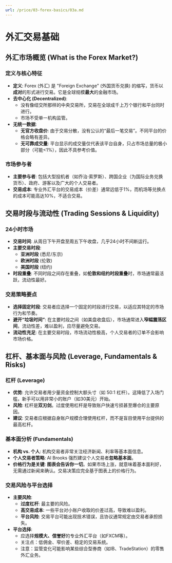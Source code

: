 ```yaml
---
url: /price/03-forex-basics/03a.md
---
```

# 外汇交易基础

## 外汇市场概览 (What is the Forex Market?)

### 定义与核心特征

* **定义**: Forex (外汇) 是 "Foreign Exchange" (外国货币兑换) 的缩写，货币以**成对**的形式进行交易。它是全球规模**最大**的金融市场。
* **去中心化 (Decentralized)**:
  * 没有像纽交所那样的中央交易所，交易在全球成千上万个银行和平台同时进行。
  * 市场不受单一机构监管。
* **无统一数据**:
  * **无官方收盘价**: 由于交易分散，没有公认的“最后一笔交易”。不同平台的价格会略有差异。
  * **无可靠成交量**: 平台显示的成交量仅代表该平台自身，只占市场总量的极小部分（可能<1%），因此不具参考价值。

### 市场参与者

* **主要参与者**: 包括大型投机者（如乔治·索罗斯）、跨国企业（为国际业务兑换货币）、政府、游客以及广大的个人交易者。
* **交易成本**: 专业外汇平台的交易成本（价差）通常远低于1%，而机场等兑换点的成本可能高达10%，不适合交易。

## 交易时段与流动性 (Trading Sessions & Liquidity)

### 24小时市场

* **交易时间**: 从周日下午开盘至周五下午收盘，几乎24小时不间断运行。
* **主要交易时段**:
  * **亚洲时段** (悉尼/东京)
  * **欧洲时段** (伦敦)
  * **美国时段** (纽约)
* **时段重叠**: 不同时段之间存在重叠，如**伦敦和纽约时段重叠**时，市场通常最活跃，流动性最好。

### 交易策略要点

* **选择固定时段**: 交易者应选择一个固定的时段进行交易，以适应其特定的市场行为和节奏。
* **避开“垃圾时间”**: 在主要时段之间（如美盘收盘后），市场通常进入**窄幅震荡区间**，流动性差，难以盈利，应尽量避免交易。
* **流动性充足**: 在主要交易时段，市场流动性极高，个人交易者的订单不会影响市场价格。

## 杠杆、基本面与风险 (Leverage, Fundamentals & Risks)

### 杠杆 (Leverage)

* **优势**: 允许交易者用少量资金控制大额头寸（如 50:1 杠杆）。这降低了入场门槛，新手可以用非常小的账户（如30美元）开始。
* **风险**: 杠杆是**双刃剑**。过度使用杠杆是导致账户快速亏损甚至爆仓的主要原因。
* **建议**: 交易者应根据自身账户规模合理使用杠杆，而不是盲目使用平台提供的最高杠杆。

### 基本面分析 (Fundamentals)

* **机构 vs. 个人**: 机构交易者非常关注经济新闻、利率等基本面信息。
* **个人交易者策略**: Al Brooks 强烈建议个人交易者**忽略基本面**。
* **价格行为是关键**: **图表会告诉你一切**。如果市场上涨，就意味着基本面利好，无需通过新闻来确认。交易决策应完全基于图表上的价格行为。

### 交易风险与平台选择

* **主要风险**:
  * **过度杠杆**: 最主要的风险。
  * **高交易成本**: 一些平台对小账户收取的价差过高，导致难以盈利。
  * **平台风险**: 交易平台可能出现技术错误，且协议通常规定由交易者承担损失。
* **平台选择**:
  * 应选择**规模大、信誉好**的专业外汇平台（如FXCM等）。
  * 关注点：低佣金、窄价差、稳定的交易系统。
  * 注意：监管变化可能影响某些综合型券商（如IB、TradeStation）的零售外汇业务。
